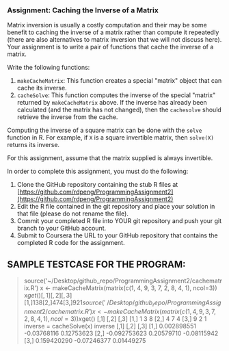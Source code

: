 ### Assignment: Caching the Inverse of a Matrix

Matrix inversion is usually a costly computation and their may be some
benefit to caching the inverse of a matrix rather than compute it
repeatedly (there are also alternatives to matrix inversion that we will
not discuss here). Your assignment is to write a pair of functions that
cache the inverse of a matrix.

Write the following functions:

1.  `makeCacheMatrix`: This function creates a special "matrix" object
    that can cache its inverse.
2.  `cacheSolve`: This function computes the inverse of the special
    "matrix" returned by `makeCacheMatrix` above. If the inverse has
    already been calculated (and the matrix has not changed), then the
    `cachesolve` should retrieve the inverse from the cache.

Computing the inverse of a square matrix can be done with the `solve`
function in R. For example, if `X` is a square invertible matrix, then
`solve(X)` returns its inverse.

For this assignment, assume that the matrix supplied is always
invertible.

In order to complete this assignment, you must do the following:

1.  Clone the GitHub repository containing the stub R files at
    [https://github.com/rdpeng/ProgrammingAssignment2](https://github.com/rdpeng/ProgrammingAssignment2)
2.  Edit the R file contained in the git repository and place your
    solution in that file (please do not rename the file).
3.  Commit your completed R file into YOUR git repository and push your
    git branch to your GitHub account.
4.  Submit to Coursera the URL to your GitHub repository that contains
    the completed R code for the assignment.

SAMPLE TESTCASE FOR THE PROGRAM:
--------------------------------

> source('~/Desktop/github_repo/ProgrammingAssignment2/cachematrix.R')
> x <- makeCacheMatrix(matrix(c(1, 4, 9, 3, 7, 2, 8, 4, 1), ncol=3))
> x$get()
     [,1] [,2] [,3]
[1,]    1    3    8
[2,]    4    7    4
[3,]    9    2    1
> source('~/Desktop/github_repo/ProgrammingAssignment2/cachematrix.R')
> x <- makeCacheMatrix(matrix(c(1, 4, 9, 3, 7, 2, 8, 4, 1), ncol=3))
> x$get()
     [,1] [,2] [,3]
[1,]    1    3    8
[2,]    4    7    4
[3,]    9    2    1
> inverse = cacheSolve(x)
> inverse
             [,1]        [,2]        [,3]
[1,]  0.002898551 -0.03768116  0.12753623
[2,] -0.092753623  0.20579710 -0.08115942
[3,]  0.159420290 -0.07246377  0.01449275
